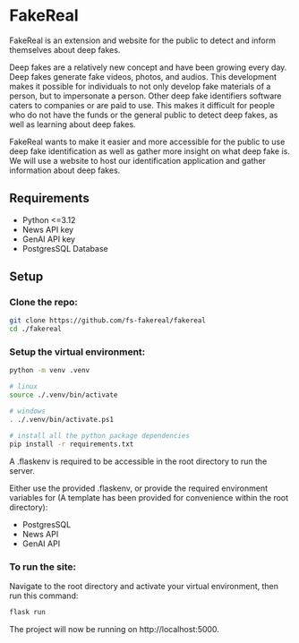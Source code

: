
# FakeReal
FakeReal is an extension and website for the public to detect and inform themselves about
deep fakes.

Deep fakes are a relatively new concept and have been growing every day. Deep fakes
generate fake videos, photos, and audios. This development makes it possible for individuals to
not only develop fake materials of a person, but to impersonate a person. Other deep fake
identifiers software caters to companies or are paid to use. This makes it difficult for people who
do not have the funds or the general public to detect deep fakes, as well as learning about deep
fakes. 

FakeReal wants to make it easier and more accessible for the public to use deep fake
identification as well as gather more insight on what deep fake is. We will use a website to host
our identification application and gather information about deep fakes.

## Requirements
- Python <=3.12
- News API key
- GenAI API key
- PostgresSQL Database

## Setup

### Clone the repo:
```sh
git clone https://github.com/fs-fakereal/fakereal
cd ./fakereal
```

### Setup the virtual environment:
```sh
python -m venv .venv

# linux
source ./.venv/bin/activate

# windows
. ./.venv/bin/activate.ps1

# install all the python package dependencies
pip install -r requirements.txt
```

A .flaskenv is required to be accessible in the root directory to run the server.

Either use the provided .flaskenv, or provide the required environment variables for
(A template has been provided for convenience within the root directory):
- PostgresSQL
- News API
- GenAI API


### To run the site:
Navigate to the root directory and activate your virtual environment, then run this command:
```sh
flask run
```
The project will now be running on http://localhost:5000.
